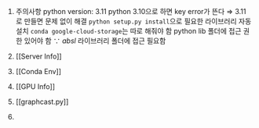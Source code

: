 1. 주의사항
   python version: 3.11
	   python 3.10으로 하면 key error가 뜬다 $\Rightarrow$ 3.11로 만들면 문제 없이 해결
   ``python setup.py install``으로 필요한 라이브러리 자동 설치
   ``conda google-cloud-storage``는 따로 해줘야 함
   python lib 폴더에 접근 권한 있어야 함 $\because$ *absl* 라이브러리 폴더에 접근 필요함
   
2. [[Server Info]]
   
3. [[Conda Env]]
   
4. [[GPU Info]]
   
5. [[graphcast.py]]
   
6. 

